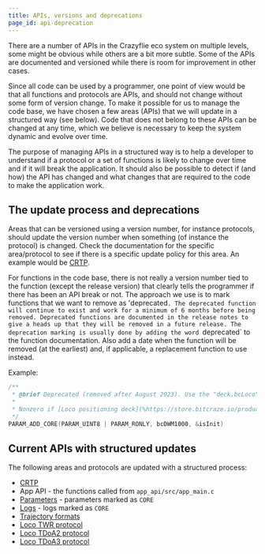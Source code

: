 ```yaml
---
title: APIs, versions and deprecations
page_id: api-deprecation
---
```


There are a number of APIs in the Crazyflie eco system on multiple levels, some might be obvious while others are a bit
more subtle. Some of the APIs are documented and versioned while there is room for improvement in other cases.

Since all code can be used by a programmer, one point of view would be that all functions and protocols are APIs, and
should not change without some form of version change. To
make it possible for us to manage the code base, we have chosen a few areas (APIs) that we will update in a structured way
(see below). Code that does not belong to these APIs can be changed at any time, which we believe is necessary to keep
the system dynamic and evolve over time.

The purpose of managing APIs in a structured way is to help a developer to understand if a protocol or a set of
functions is likely to change over time and if it will break the application. It should also be possible to detect if
(and how) the API has changed and what changes that are required to the code to make the application work.

## The update process and deprecations

Areas that can be versioned using a version number, for instance protocols, should update the version number when
something (of instance the protocol) is changed. Check the documentation for the specific area/protocol to see if there
is a specific update policy for this area. An example would be [CRTP](/docs/functional-areas/crtp/index.md#protocol-version-and-stability-guarantee).

For functions in the code base, there is not really a version number tied to the function (except the release version) that
clearly tells the programmer if there has been an API break or not. The approach we use is to mark functions that we
want to remove as 'deprecated`. The deprecated function will continue to exist and work for a minimum of 6 months before
being removed. Deprecated functions are documented in the release notes to give a heads up that they will be removed in
a future release. The deprecation marking is usually done by adding the word `deprecated` to the function documentation.
Also add a date when the function will be removed (at the earliest) and, if applicable, a replacement function to use
instead.

Example:

``` C
/**
 * @brief Deprecated (removed after August 2023). Use the "deck.bcLoco" parameter instead.
 *
 * Nonzero if [Loco positioning deck](%https://store.bitcraze.io/products/loco-positioning-deck) is attached
 */
PARAM_ADD_CORE(PARAM_UINT8 | PARAM_RONLY, bcDWM1000, &isInit)
```

## Current APIs with structured updates

The following areas and protocols are updated with a structured process:

* [CRTP](/docs/functional-areas/crtp)
* App API - the functions called from `app_api/src/app_main.c`
* [Parameters](/docs/api/params.md) - parameters marked as `CORE`
* [Logs](/docs/api/logs.md) - logs marked as `CORE`
* [Trajectory formats](/docs/functional-areas/trajectory_formats.md)
* [Loco TWR protocol](https://www.bitcraze.io/documentation/repository/lps-node-firmware/master/protocols/twr-protocol/)
* [Loco TDoA2 protocol](https://www.bitcraze.io/documentation/repository/lps-node-firmware/master/protocols/tdoa2_protocol/)
* [Loco TDoA3 protocol](https://www.bitcraze.io/documentation/repository/lps-node-firmware/master/protocols/tdoa3_protocol/)

